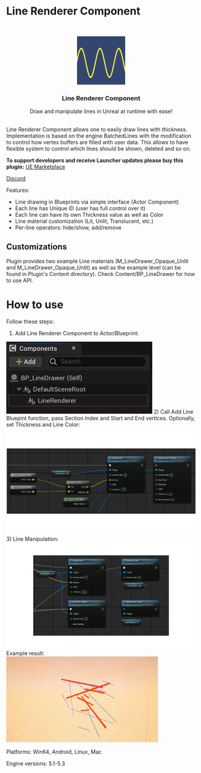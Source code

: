 # Line Renderer Component

<br/>
<p align="center">
  <a href="https://github.com/RaiaN/LineRendererComponent">
    <img src="Resources/Icon128.png" alt="Logo" width="128" height="128">
  </a>

  <h3 align="center">Line Renderer Component</h3>

  <p align="center">
    Draw and manipulate lines in Unreal at runtime with ease!
    <br/>
    <br/>
  </p>
</p>

Line Renderer Component allows one to easily draw lines with thickness. Implementation is based on the engine BatchedLines with the modification to control how vertex buffers are filled with user data. This allows to have flexible system to control which lines should be shown, deleted and so on.

**To support developers and receive Launcher updates please buy this plugin:**
[UE Marketplace](https://www.unrealengine.com/marketplace/en-US/product/line-renderer-component)

[Discord](https://discord.gg/eHdP97Qsgc)

Features:
* Line drawing in Blueprints via simple interface (Actor Component)
* Each line has Unique ID (user has full control over it)
* Each line can have its own Thickness value as well as Color
* Line material customization (Lit, Unlit, Translucent, etc.)
* Per-line operators: hide/show, add/remove

## Customizations

Plugin provides two example Line materials (M_LineDrawer_Opaque_Unlit and M_LineDrawer_Opaque_Unlit) as well as the example level (can be found in Plugin's Content directory). Check Content/BP_LineDrawer for how to use API.

# How to use

Follow these steps:

1) Add Line Renderer Component to Actor/Blueprint:
<img src="Resources/component.png">
2) Call Add Line Bluepint function, pass Section Index and Start and End vertices. Optionally, set Thickness and Line Color:
<img src="Resources/example_0.png">
3) Line Manipulation:
<img src="Resources/example_1.png">
Example result:
<img src="Resources/result.png" width="80%" height="80%">

Platforms: Win64, Android, Linux, Mac

Engine versions: 5.1-5.3
